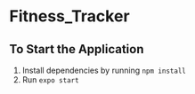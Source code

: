 # Fitness_Tracker

## To Start the Application
1. Install dependencies by running `npm install`
2. Run `expo start`
